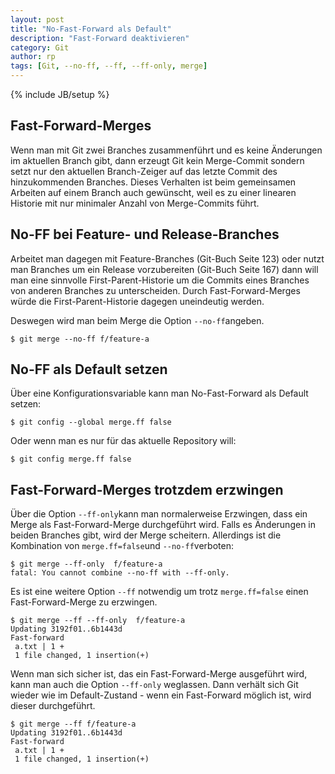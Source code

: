 ```yaml
---
layout: post
title: "No-Fast-Forward als Default"
description: "Fast-Forward deaktivieren"
category: Git
author: rp
tags: [Git, --no-ff, --ff, --ff-only, merge]
---
```

{% include JB/setup %}

Fast-Forward-Merges
-------------------
Wenn man mit Git zwei Branches zusammenführt und es keine Änderungen im aktuellen Branch 
gibt, dann erzeugt Git kein Merge-Commit sondern setzt nur den aktuellen Branch-Zeiger auf
das letzte Commit des hinzukommenden Branches.
Dieses Verhalten ist beim gemeinsamen Arbeiten auf einem Branch auch gewünscht, weil es zu
einer linearen Historie mit nur minimaler Anzahl von Merge-Commits führt.

No-FF bei Feature- und Release-Branches
---------------------------------------
Arbeitet man dagegen mit Feature-Branches (Git-Buch Seite 123) oder nutzt man 
Branches um ein Release vorzubereiten (Git-Buch Seite 167) dann will man eine sinnvolle
First-Parent-Historie um die Commits eines Branches von anderen Branches zu unterscheiden.
Durch Fast-Forward-Merges würde die First-Parent-Historie dagegen uneindeutig werden.

Deswegen wird man beim Merge die Option `--no-ff`angeben.

	$ git merge --no-ff f/feature-a  
	
No-FF als Default setzen
------------------------
Über eine Konfigurationsvariable kann man No-Fast-Forward als Default setzen:
	
	$ git config --global merge.ff false

Oder wenn man es nur für das aktuelle Repository will:

	$ git config merge.ff false

Fast-Forward-Merges trotzdem erzwingen
--------------------------------------
Über die Option `--ff-only`kann man normalerweise Erzwingen, dass ein Merge als Fast-Forward-Merge 
durchgeführt wird. Falls es Änderungen in beiden Branches gibt, wird der Merge scheitern.
Allerdings ist die Kombination von `merge.ff=false`und `--no-ff`verboten:

	$ git merge --ff-only  f/feature-a
	fatal: You cannot combine --no-ff with --ff-only.

Es ist eine weitere Option `--ff` notwendig um trotz `merge.ff=false` einen Fast-Forward-Merge zu erzwingen.

	$ git merge --ff --ff-only  f/feature-a
	Updating 3192f01..6b1443d
	Fast-forward
	 a.txt | 1 +
	 1 file changed, 1 insertion(+)
	 
Wenn man sich sicher ist, das ein Fast-Forward-Merge ausgeführt wird, kann man auch die Option `--ff-only` weglassen.
Dann verhält sich Git wieder wie im Default-Zustand - wenn ein Fast-Forward möglich ist, wird dieser durchgeführt.

	$ git merge --ff f/feature-a
	Updating 3192f01..6b1443d
	Fast-forward
	 a.txt | 1 +
	 1 file changed, 1 insertion(+)

